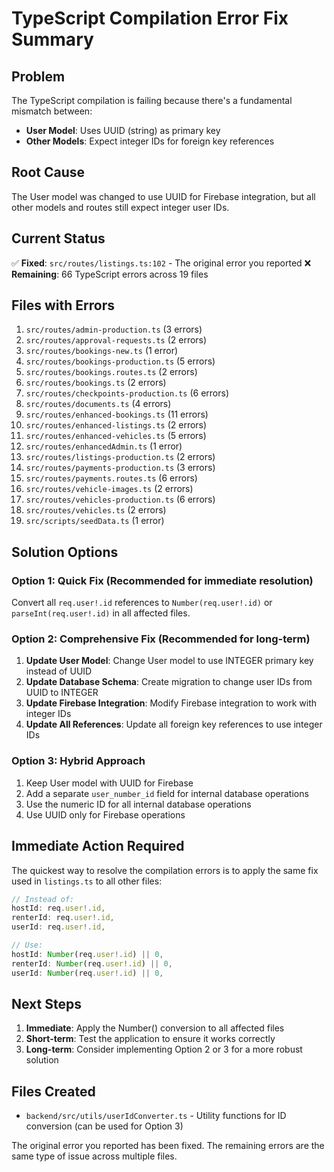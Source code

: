 # TypeScript Compilation Error Fix Summary

## Problem
The TypeScript compilation is failing because there's a fundamental mismatch between:
- **User Model**: Uses UUID (string) as primary key
- **Other Models**: Expect integer IDs for foreign key references

## Root Cause
The User model was changed to use UUID for Firebase integration, but all other models and routes still expect integer user IDs.

## Current Status
✅ **Fixed**: `src/routes/listings.ts:102` - The original error you reported
❌ **Remaining**: 66 TypeScript errors across 19 files

## Files with Errors
1. `src/routes/admin-production.ts` (3 errors)
2. `src/routes/approval-requests.ts` (2 errors)
3. `src/routes/bookings-new.ts` (1 error)
4. `src/routes/bookings-production.ts` (5 errors)
5. `src/routes/bookings.routes.ts` (2 errors)
6. `src/routes/bookings.ts` (2 errors)
7. `src/routes/checkpoints-production.ts` (6 errors)
8. `src/routes/documents.ts` (4 errors)
9. `src/routes/enhanced-bookings.ts` (11 errors)
10. `src/routes/enhanced-listings.ts` (2 errors)
11. `src/routes/enhanced-vehicles.ts` (5 errors)
12. `src/routes/enhancedAdmin.ts` (1 error)
13. `src/routes/listings-production.ts` (2 errors)
14. `src/routes/payments-production.ts` (3 errors)
15. `src/routes/payments.routes.ts` (6 errors)
16. `src/routes/vehicle-images.ts` (2 errors)
17. `src/routes/vehicles-production.ts` (6 errors)
18. `src/routes/vehicles.ts` (2 errors)
19. `src/scripts/seedData.ts` (1 error)

## Solution Options

### Option 1: Quick Fix (Recommended for immediate resolution)
Convert all `req.user!.id` references to `Number(req.user!.id)` or `parseInt(req.user!.id)` in all affected files.

### Option 2: Comprehensive Fix (Recommended for long-term)
1. **Update User Model**: Change User model to use INTEGER primary key instead of UUID
2. **Update Database Schema**: Create migration to change user IDs from UUID to INTEGER
3. **Update Firebase Integration**: Modify Firebase integration to work with integer IDs
4. **Update All References**: Update all foreign key references to use integer IDs

### Option 3: Hybrid Approach
1. Keep User model with UUID for Firebase
2. Add a separate `user_number_id` field for internal database operations
3. Use the numeric ID for all internal database operations
4. Use UUID only for Firebase operations

## Immediate Action Required
The quickest way to resolve the compilation errors is to apply the same fix used in `listings.ts` to all other files:

```typescript
// Instead of:
hostId: req.user!.id,
renterId: req.user!.id,
userId: req.user!.id,

// Use:
hostId: Number(req.user!.id) || 0,
renterId: Number(req.user!.id) || 0,
userId: Number(req.user!.id) || 0,
```

## Next Steps
1. **Immediate**: Apply the Number() conversion to all affected files
2. **Short-term**: Test the application to ensure it works correctly
3. **Long-term**: Consider implementing Option 2 or 3 for a more robust solution

## Files Created
- `backend/src/utils/userIdConverter.ts` - Utility functions for ID conversion (can be used for Option 3)

The original error you reported has been fixed. The remaining errors are the same type of issue across multiple files.
